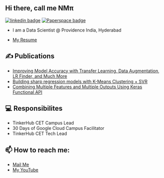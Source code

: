## Hi there, call me NMπ

[![linkedin badge](https://img.shields.io/badge/nmpai-blue?style=flat&logo=linkedin&labelColor=blue)](https://www.linkedin.com/in/nmpai/)
[![Paperspace badge](https://img.shields.io/badge/nmpai-black?style=flat&logo=paperspace&labelColor=black)](https://blog.paperspace.com/author/nmpai/)

- I am a Data Scientist @ Providence India, Hyderabad

- [My Resume](https://bit.ly/nmpairesume)

## ✍️ Publications 
- [Improving Model Accuracy with Transfer Learning, Data Augmentation, LR Finder, and Much More](https://blog.paperspace.com/improving-model-accuracy/)
- [Building sharp regression models with K-Means Clustering + SVR](https://blog.paperspace.com/svr-kmeans-clustering-for-regression/)
- [Combining Multiple Features and Multiple Outputs Using Keras Functional API](https://blog.paperspace.com/combining-multiple-features-outputs-keras/)

## 💻 Responsibilites

- TinkerHub CET Campus Lead
- 30 Days of Google Cloud Campus Facilitator
- TinkerHub CET Tech Lead

## 📫 How to reach me:

- [Mail Me](mailto:nandakishormpai@gmail.com)
- [My YouTube](https://www.youtube.com/channel/UCCCkT_UmIPiloU_xlsk2dVg)

